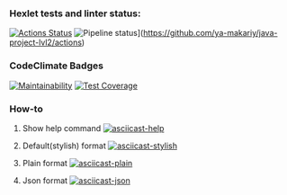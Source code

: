 ### Hexlet tests and linter status:
[![Actions Status](https://github.com/ya-makariy/java-project-lvl2/workflows/hexlet-check/badge.svg)](https://github.com/ya-makariy/java-project-lvl2/actions)
![Pipeline status](https://github.com/ya-makariy/java-project-lvl2/workflows/build-app/badge.svg)](https://github.com/ya-makariy/java-project-lvl2/actions)
### CodeClimate Badges
[![Maintainability](https://api.codeclimate.com/v1/badges/104643f4b651fadb2773/maintainability)](https://codeclimate.com/github/ya-makariy/java-project-lvl2/maintainability)
[![Test Coverage](https://api.codeclimate.com/v1/badges/104643f4b651fadb2773/test_coverage)](https://codeclimate.com/github/ya-makariy/java-project-lvl2/test_coverage)

### How-to
1. Show help command
[![asciicast-help](https://asciinema.org/a/ehFpGISBqcH1WUomGMwY4lP3B.svg)](https://asciinema.org/a/ehFpGISBqcH1WUomGMwY4lP3B)

2. Default(stylish) format
[![asciicast-stylish](https://asciinema.org/a/pDT1lhXXSIvllNNef6lOwgBvx.svg)](https://asciinema.org/a/pDT1lhXXSIvllNNef6lOwgBvx)

3. Plain format
[![asciicast-plain](https://asciinema.org/a/dgQrGh3XlZ12lyZnQWSkKXy6m.svg)](https://asciinema.org/a/dgQrGh3XlZ12lyZnQWSkKXy6m)

4. Json format
[![asciicast-json](https://asciinema.org/a/Xyuwatqoi9lXpRkLMj0FtWGPN.svg)](https://asciinema.org/a/Xyuwatqoi9lXpRkLMj0FtWGPN)